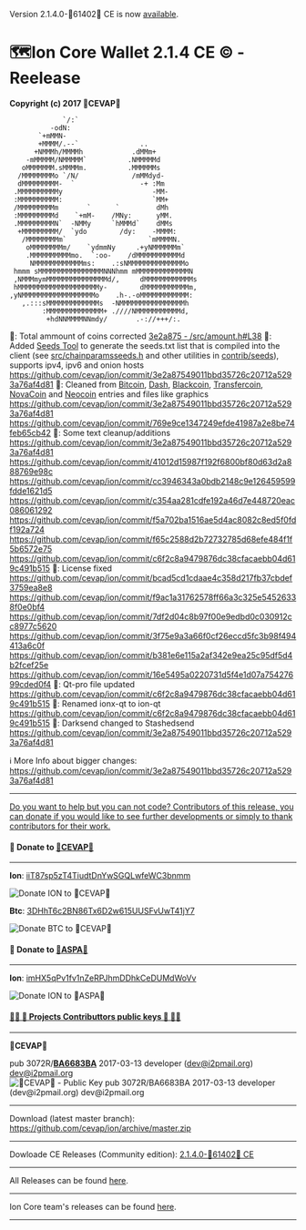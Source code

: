 ﻿Version 2.1.4.0-🐼61402🐼 CE is now [available](https://github.com/cevap/ion/releases/tag/2.1.4).

🗺️Ion Core Wallet 2.1.4 CE ©️ - Reelease
================================
**Copyright (c) 2017 🐼CEVAP🐼**

                 `/:`                           
              -odN:                             
           `+mMMN-                              
           +MMMM/.--`               ..          
          +NMMMh/MMMMh            .dMMm+        
        -mMMMMM/NMMMMM`          .NMMMMMd       
       oMMMMMMM.sMMMMm.          .MMMMMMs       
      /MMMMMMMMo `/N/             /mMMdyd-      
      dMMMMMMMMM-  `                -+ :Mm      
     .MMMMMMMMMMy                      -MM-     
     :MMMMMMMMMM:                      `MM+     
     /MMMMMMMMMm       `      `         dMh     
     :MMMMMMMMMd    `+mM-    /MNy:      yMM.    
     .MMMMMMMMMN`  -NMMy     `hMMMd`    dMMs    
      +MMMMMMMMM/  `ydo        /dy:    -MMMM:   
       /MMMMMMMMm`                    `mMMMMN.  
        oMMMMMMMMm/    `ydmmNy     .+yNMMMMMMm` 
        .MMMMMMMMMMmo.  `:oo-    /dMMMMMMMMMMMd 
         NMMMMMMMMMMMMms:    .:sNMMMMMMMMMMMMMMo
     hmmm sMMMMMMMMMMMMMMMMNNNhmm mMMMMMMMMMMMMMN
     ,NMMMmymMMMMMMMMMMMMMMMd/,     dMMMMMMMMMMMMs
     hMMMMMMMMMMMMMMMMMMMMy-        dMMMMMMMMMMMm,
    ,yNMMMMMMMMMMMMMMMMMMo    .h-.-oMMMMMMMMMMMM: 
       ,.:::sMMMMMMMMMMMMMs  -NMMMMMMMMMMMMMMMMh  
            :MMMMMMMMMMMMMM+ .////NMMMMMMMMMMMd,  
             +hdNNMMMMNNmdy/       .-://+++/:.    

🐛: Total ammount of coins corrected [3e2a875 - /src/amount.h#L38](https://github.com/cevap/ion/blob/3e2a87549011bbd35726c20712a5293a76af4d81/src/amount.h#L38)
🔨: Added [Seeds Tool](https://github.com/cevap/ion/tree/master/contrib/seeds) to generate the seeds.txt list that is compiled into the client (see [src/chainparamsseeds.h](https://github.com/cevap/ion/blob/master/src/chainparamsseeds.h) and other utilities in [contrib/seeds](https://github.com/cevap/ion/tree/master/contrib/seeds)), supports ipv4, ipv6 and onion hosts https://github.com/cevap/ion/commit/3e2a87549011bbd35726c20712a5293a76af4d81 
🛁: Cleaned from [Bitcoin](http://github.com/bitcoin/bitcoin/), [Dash](https://github.com/dashpay/), [Blackcoin](https://github.com/CoinBlack/blackcoin), [Transfercoin](https://github.com/transferdev/Transfercoin), [NovaCoin](https://github.com/novacoin-project/novacoin) and [Neocoin](https://github.com/keepwalking1234/neocoin) entries and files like graphics https://github.com/cevap/ion/commit/3e2a87549011bbd35726c20712a5293a76af4d81 https://github.com/cevap/ion/commit/769e9ce1347249efde41987a2e8be74feb65cb42
🛁: Some text cleanup/additions https://github.com/cevap/ion/commit/3e2a87549011bbd35726c20712a5293a76af4d81 https://github.com/cevap/ion/commit/41012d15987f192f6800bf80d63d2a888769e98c https://github.com/cevap/ion/commit/cc3946343a0bdb2148c9e126459599fdde1621d5 https://github.com/cevap/ion/commit/c354aa281cdfe192a46d7e448720eac086061292 https://github.com/cevap/ion/commit/f5a702ba1516ae5d4ac8082c8ed5f0fdf192a724 https://github.com/cevap/ion/commit/f65c2588d2b72732785d68efe484f1f5b6572e75 https://github.com/cevap/ion/commit/c6f2c8a9479876dc38cfacaebb04d619c491b515
🛁: License fixed https://github.com/cevap/ion/commit/bcad5cd1cdaae4c358d217fb37cbdef3759ea8e8 https://github.com/cevap/ion/commit/f9ac1a31762578ff66a3c325e54526338f0e0bf4 https://github.com/cevap/ion/commit/7df2d04c8b97f00e9edbd0c030912cc8977c5620 https://github.com/cevap/ion/commit/3f75e9a3a66f0cf26eccd5fc3b98f494413a6c0f https://github.com/cevap/ion/commit/b381e6e115a2af342e9ea25c95df5d4b2fcef25e https://github.com/cevap/ion/commit/16e5495a0220731d5f4e1d07a75427699cded0f4
🛁: Qt-pro file updated https://github.com/cevap/ion/commit/c6f2c8a9479876dc38cfacaebb04d619c491b515
🛁: Renamed ionx-qt to ion-qt https://github.com/cevap/ion/commit/c6f2c8a9479876dc38cfacaebb04d619c491b515
🐐: Darksend changed to Stashedsend https://github.com/cevap/ion/commit/3e2a87549011bbd35726c20712a5293a76af4d81

ℹ️ More Info about bigger changes: https://github.com/cevap/ion/commit/3e2a87549011bbd35726c20712a5293a76af4d81

----------------

[Do you want to help but you can not code? Contributors of this release, you can donate if you would like to see further developments or simply to thank contributors for their work.](https://github.com/cevap/ion/tree/master/contrib/donation)

#### 💁 Donate to [🐼CEVAP🐼](https://github.com/cevap)
----------------

**Ion**: [iiT87sp5zT4TiudtDnYwSGQLwfeWC3bnmm](ionomy:iiT87sp5zT4TiudtDnYwSGQLwfeWC3bnmm)

![Donate ION to 🐼CEVAP🐼](https://raw.githubusercontent.com/cevap/ion/master/contrib/donation/donation-cevap-ion-address.png)

**Btc**: [3DHhT6c2BN86Tx6D2w615UUSFvUwT41jY7](bitcoin:3DHhT6c2BN86Tx6D2w615UUSFvUwT41jY7)

![Donate BTC to 🐼CEVAP🐼](https://raw.githubusercontent.com/cevap/ion/master/contrib/donation/donation-cevap-btc-address.png)


#### 💁 Donate to [🔩ASPA🔩](https://github.com/aspaas/)
----------------

**Ion**: [imHX5qPv1fv1nZeRPJhmDDhkCeDUMdWoVv](ionomy:imHX5qPv1fv1nZeRPJhmDDhkCeDUMdWoVv)

![Donate ION to 🔩ASPA🔩](https://raw.githubusercontent.com/cevap/ion/master/contrib/donation/ASPA-ION-DONATION-ADDRESS.PNG)

#### [👨‍💻 🔑 Projects Contributtors public keys 🔑 👩‍💻](https://github.com/cevap/ion/tree/master/contrib/publickeys)
-----------------------------

**🐼CEVAP🐼**

pub  3072R/**[BA6683BA](https://pgp.mit.edu/pks/lookup?op=get&search=0x49464B32BA6683BA)** 2017-03-13 developer (dev@i2pmail.org) <dev@i2pmail.org>
![🐼CEVAP🐼 - Public Key pub  3072R/BA6683BA 2017-03-13 developer (dev@i2pmail.org) <dev@i2pmail.org>](https://raw.githubusercontent.com/cevap/ion/master/contrib/publickeys/publickey-cevap.png)


-----------------------------

Download (latest master branch): https://github.com/cevap/ion/archive/master.zip

-----------------------------

Dowloade CE Releases (Community edition):
	[2.1.4.0-🐼61402🐼 CE](https://github.com/cevap/ion/releases/tag/2.1.4)

-----------------------------

All Releases can be found [here](https://github.com/cevap/ion/tags/).

-----------------------------

Ion Core team's releases can be found [here](https://github.com/ionomy/ion/tags/).

-----------------------------

